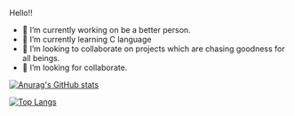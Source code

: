 Hello!! 
- 🔭 I’m currently working on be a better person.
- 🌱 I’m currently learning C language
- 👯 I’m looking to collaborate on projects which are chasing goodness for all beings. 
- 🤔 I’m looking for collaborate.

[![Anurag's GitHub stats](https://github-readme-stats.vercel.app/api?username=FaustoFaggion&show_icons=true&theme=dracula)](https://github.com/anuraghazra/github-readme-stats)

[![Top Langs](https://github-readme-stats.vercel.app/api/top-langs/?username=FaustoFaggion&show_icons=true&theme=dracula)](https://github.com/anuraghazra/github-readme-stats)

